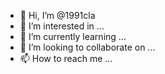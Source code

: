 - 👋 Hi, I’m @1991cla
- 👀 I’m interested in ...
- 🌱 I’m currently learning ...
- 💞️ I’m looking to collaborate on ...
- 📫 How to reach me ...

<!---
1991cla/1991cla is a ✨ special ✨ repository because its `README.md` (this file) appears on your GitHub profile.
You can click the Preview link to take a look at your changes.
--->


